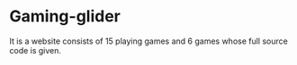 # Gaming-glider
It is a website consists of 15 playing games and 6 games whose full source code is given.
